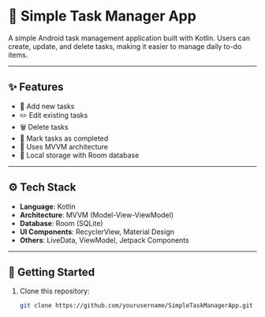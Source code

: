 # 📱 Simple Task Manager App

A simple Android task management application built with Kotlin. Users can create, update, and delete tasks, making it easier to manage daily to-do items.

---

## ✨ Features

- 📝 Add new tasks
- ✏️ Edit existing tasks
- 🗑️ Delete tasks
- 📅 Mark tasks as completed
- 🧠 Uses MVVM architecture
- 📂 Local storage with Room database

---

## ⚙️ Tech Stack

- **Language**: Kotlin
- **Architecture**: MVVM (Model-View-ViewModel)
- **Database**: Room (SQLite)
- **UI Components**: RecyclerView, Material Design
- **Others**: LiveData, ViewModel, Jetpack Components

---

## 🚀 Getting Started

1. Clone this repository:
   ```bash
   git clone https://github.com/yourusername/SimpleTaskManagerApp.git
